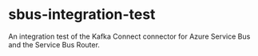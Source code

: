 # sbus-integration-test
An integration test of the Kafka Connect connector for Azure Service Bus and the Service Bus Router.
